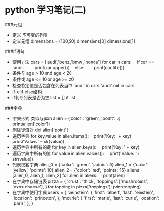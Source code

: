 python 学习笔记(二)
==================
###元组
* 定义
不可变的列表
* 定义元组
dimensions = (100,50)
dimensions[0]
dimensions[1]

###if语句
* 使用方法
cars = ['audi','benz','bmw','honda']
for car in cars:
&emsp;if car == 'audi':
&emsp;&emsp;print(car.upper())
&emsp;else:
&emsp;&emsp;print(car.title())
* 条件与
age > 10 and age < 20
* 条件或
age <= 10 or age >= 20
* 检查特定值是否包含在列表当中
'audi' in cars
'audi' not in cars
* if-elif-else结构
* if判断列表是否为空
list = []
if list

###字典
* 字典形式
类似与json
alien = {'color': 'green', 'point': 5}
print(alien['color'])
* 删除键值对
del alien['point']
* 遍历字典
for key,value in alien.items():
&emsp;print('Key: ' + key)
&emsp;print('Value: '+ str(value))
* 遍历字典中所有的键
for key in alien.keys():
&emsp;print('Key: ' + key)
* 遍历字典中所有的值
for value in alien.values():
&emsp;print('Value: '+ str(value))
* 列表嵌套字典
alien_0 = {'color': 'green', 'points': 5}
alien_1 = {'color': 'yellow', 'points': 10}
alien_2 = {'color': 'red', 'points': 15}
aliens = [alien_0, alien_1, alien_2]
for alien in aliens:
&emsp;print(alien)
* 在字典中存储链表
pizza = {
	'crust': 'thick',
	'toppings': ['mushrooms', 'extra cheese'],
}
for topping in pizza['toppings']:
	print(topping)
* 在字典中使用字典
users = {
'aeinstein': {
'first': 'albert',
'last': 'einstein',
'location': 'princeton',
},
'mcurie': {
'first': 'marie',
'last': 'curie',
'location': 'paris',
},
}


